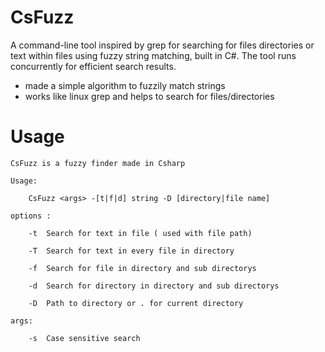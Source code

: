 # CsFuzz
A command-line tool inspired by grep for searching for files directories or text within files using fuzzy string matching, built in C#. The tool runs concurrently for efficient search results.

- made a simple algorithm to fuzzily match strings 
- works like linux grep and helps to search for files/directories 



# Usage
```
CsFuzz is a fuzzy finder made in Csharp

Usage:

	CsFuzz <args> -[t|f|d] string -D [directory|file name] 

options :

    -t 	Search for text in file ( used with file path)
	
    -T 	Search for text in every file in directory 
	
    -f 	Search for file in directory and sub directorys
	
    -d 	Search for directory in directory and sub directorys
	
    -D 	Path to directory or . for current directory

args:	
	
    -s 	Case sensitive search 
```
